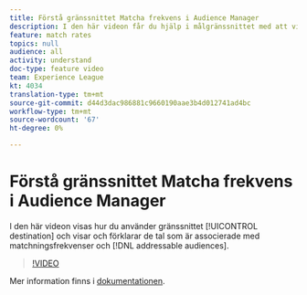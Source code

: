```yaml
---
title: Förstå gränssnittet Matcha frekvens i Audience Manager
description: I den här videon får du hjälp i målgränssnittet med att visa och förklara antalet som är kopplade till matchningsfrekvenser och adresserbara målgrupper.
feature: match rates
topics: null
audience: all
activity: understand
doc-type: feature video
team: Experience League
kt: 4034
translation-type: tm+mt
source-git-commit: d44d3dac986881c9660190aae3b4d012741ad4bc
workflow-type: tm+mt
source-wordcount: '67'
ht-degree: 0%

---
```



# Förstå gränssnittet Matcha frekvens i Audience Manager

I den här videon visas hur du använder gränssnittet [!UICONTROL destination] och visar och förklarar de tal som är associerade med matchningsfrekvenser och [!DNL addressable audiences].

>[!VIDEO](https://video.tv.adobe.com/v/29831/?quality=12)

Mer information finns i [dokumentationen](https://docs.adobe.com/help/en/audience-manager/user-guide/features/addressable-audiences.html).
